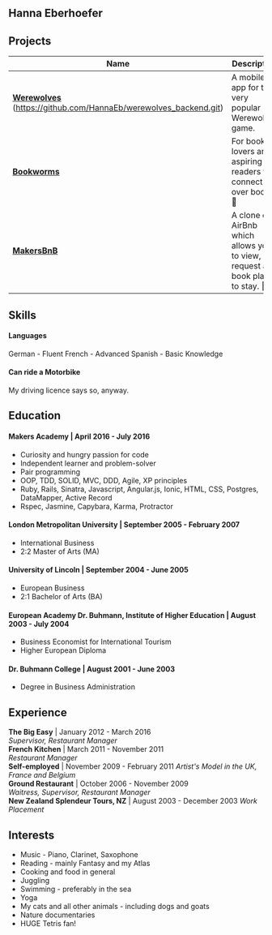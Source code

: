 ## Hanna Eberhoefer



## Projects

| Name | Description | Technologies | Testing |
|------|-------------|--------------|---------|
|[**Werewolves**](https://github.com/HannaEb/werewolves_frontend.git) (https://github.com/HannaEb/werewolves_backend.git)| A mobile app for the very popular Werewolves game. | Rails, AngularJS, Ionic, Postgres | Rspec,?? Karma, Protractor ??|
|[**Bookworms**](https://github.com/HannaEb/bookworms.git)| For book lovers and aspiring readers to connect over books. 🐛 |Rails API, AngularJS, Rails asset pipeline, Postgres, Heroku| RSpec, Karma, Protractor |
|[**MakersBnB**](https://github.com/HannaEb/SHEWbnb.git)|A clone of AirBnb which allows you to view, request and book places to stay. 🏢 |Ruby, Sinatra, Postgres |RSpec, Capybara|

## Skills



#### Languages

German - Fluent
French - Advanced
Spanish - Basic Knowledge

#### Can ride a Motorbike

My driving licence says so, anyway.

## Education

#### Makers Academy | April 2016 - July 2016

- Curiosity and hungry passion for code
- Independent learner and problem-solver
- Pair programming
- OOP, TDD, SOLID, MVC, DDD, Agile, XP principles
- Ruby, Rails, Sinatra, Javascript, Angular.js, Ionic, HTML, CSS, Postgres, DataMapper, Active Record
- Rspec, Jasmine, Capybara, Karma, Protractor

#### London Metropolitan University | September 2005 - February 2007

- International Business
- 2:2 Master of Arts (MA)

#### University of Lincoln | September 2004 - June 2005

- European Business
- 2:1 Bachelor of Arts (BA)

#### European Academy Dr. Buhmann, Institute of Higher Education | August 2003 - July 2004

- Business Economist for International Tourism
- Higher European Diploma

#### Dr. Buhmann College | August 2001 - June 2003

- Degree in Business Administration

## Experience

**The Big Easy** | January 2012 - March 2016    
*Supervisor, Restaurant Manager*  
**French Kitchen** | March 2011 - November 2011   
*Restaurant Manager*  
**Self-employed** | November 2009 - February 2011
*Artist's Model in the UK, France and Belgium*  
**Ground Restaurant** | October 2006 - November 2009   
*Waitress, Supervisor, Restaurant Manager*  
**New Zealand Splendeur Tours, NZ** | August 2003 - December 2003
*Work Placement*  

## Interests

- Music - Piano, Clarinet, Saxophone
- Reading - mainly Fantasy and my Atlas
- Cooking and food in general
- Juggling
- Swimming - preferably in the sea  
- Yoga
- My cats and all other animals - including dogs and goats
- Nature documentaries
- HUGE Tetris fan!
